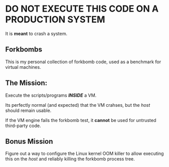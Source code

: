# DO NOT EXECUTE THIS CODE ON A PRODUCTION SYSTEM

It is **meant** to crash a system.

## Forkbombs

This is my personal collection of forkbomb code,
used as a benchmark for virtual machines.

## The Mission:

Execute the scripts/programs ***INSIDE*** a VM.

Its perfectly normal (and expected) that the VM crahses,
but the *host* should remain usable.

If the VM engine fails the forkbomb test,
it **cannot** be used for untrusted third-party code.

## Bonus Mission

Figure out a way to configure the Linux kernel OOM killer
to allow executing this on the *host* and reliably
killing the forkbomb process tree.
